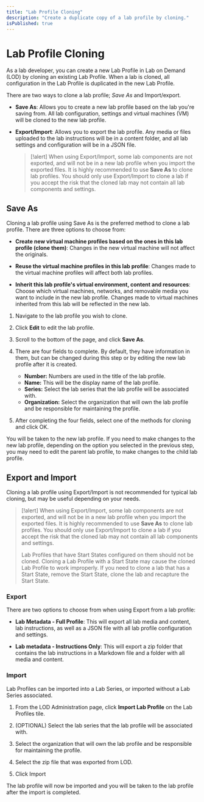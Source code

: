```yaml
---
title: "Lab Profile Cloning"
description: "Create a duplicate copy of a lab profile by cloning."
isPublished: true
---
```


# Lab Profile Cloning 

As a lab developer, you can create a new Lab Profile in Lab on Demand (LOD) by cloning an existing Lab Profile. When a lab is cloned, all configuration in the Lab Profile is duplicated in the new Lab Profile. 

There are two ways to clone a lab profile;  _Save As_ and Import/export. 

- **Save As**: Allows you to create a new lab profile based on the lab you're saving from. All lab configuration, settings and virtual machines (VM) will be cloned to the new lab profile.

- **Export/Import**: Allows you to export the lab profile. Any media or files uploaded to the lab instructions will be in a content folder, and all lab settings and configuration will be in a JSON file. 

    >[!alert] When using Export/Import, some lab components are not exported, and will not be in a new lab profile when you import the exported files. It is highly recommended to use **Save As** to clone lab profiles. You should only use Export/Import to clone a lab if you accept the risk that the cloned lab may not contain all lab components and settings.

## Save As

Cloning a lab profile using Save As is the preferred method to clone a lab profile. There are three options to choose from: 

- **Create new virtual machine profiles based on the ones in this lab profile (clone them)**: Changes in the new virtual machine will not affect the originals. 

- **Reuse the virtual machine profiles in this lab profile**: Changes made to the virtual machine profiles will affect both lab profiles. 

- **Inherit this lab profile's virtual environment, content and resources**: Choose which virtual machines, networks, and removable media you want to include in the new lab profile. Changes made to virtual machines inherited from this lab will be reflected in the new lab. 

1. Navigate to the lab profile you wish to clone. 

1. Click **Edit** to edit the lab profile. 

1. Scroll to the bottom of the page, and click **Save As**. 

1. There are four fields to complete. By default, they have information in them, but can be changed during this step or by editing the new lab profile after it is created. 

    - **Number:** Numbers are used in the title of the lab profile. 
    - **Name:** This will be the display name of the lab profile.
    - **Series:** Select the lab series that the lab profile will be associated    with.
    - **Organization:** Select the organization that will own the lab profile and be responsible for maintaining the profile. 

1. After completing the four fields, select one of the methods for cloning and click OK. 

You will be taken to the new lab profile. If you need to make changes to the new lab profile, depending on the option you selected in the previous step, you may need to edit the parent lab profile, to make changes to the child lab profile. 

## Export and Import

Cloning a lab profile using Export/Import is not recommended for typical lab cloning, but may be useful depending on your needs. 

   >[!alert] When using Export/Import, some lab components are not exported, and will not be in a new lab profile when you import the exported files. It is highly recommended to use **Save As** to clone lab profiles. You should only use Export/Import to clone a lab if you accept the risk that the cloned lab may not contain all lab components and settings.
> 
> Lab Profiles that have Start States configured on them should not be cloned. Cloning a Lab Profile with a Start State may cause the cloned Lab Profile to work improperly. If you need to clone a lab that has a Start State, remove the Start State, clone the lab and recapture the Start State. 

### Export

There are two options to choose from when using Export from a lab profile: 

- **Lab Metadata - Full Profile**: This will export all lab media and content, lab instructions, as well as a JSON file with all lab profile configuration and settings. 

- **Lab metadata - Instructions Only**: This will export a zip folder that contains the lab instructions in a Markdown file and a folder with all media and content. 

### Import

Lab Profiles can be imported into a Lab Series, or imported without a Lab Series associated. 

1. From the LOD Administration page, click **Import Lab Profile** on the Lab Profiles tile. 

1. (OPTIONAL) Select the lab series that the lab profile will be associated with.

1. Select the organization that will own the lab profile and be responsible for maintaining the profile. 

1. Select the zip file that was exported from LOD. 

1. Click Import

The lab profile will now be imported and you will be taken to the lab profile after the import is completed. 














